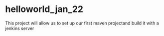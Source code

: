 # helloworld_jan_22
This project will allow us to set up our first maven projectand build it with a jenkins server
